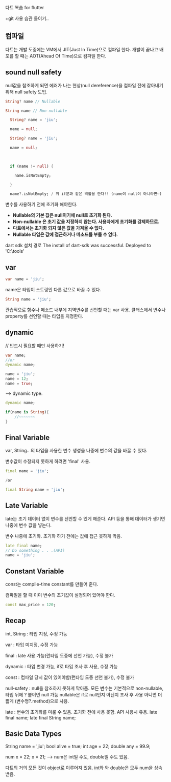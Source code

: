 다트 복습
for flutter

+git 사용 습관 들이기..

## 컴파일

다트는 개발 도중에는 VM에서 JIT(Just In Time)으로 컴파일 한다. 
개발이 끝나고 배포를 할 때는 AOT(Ahead Of Time)으로 컴파일 한다.

## sound null safety

null값을 참조하게 되면 에러가 나는 현상(null dereference)을 컴파일 전에 잡아내기 위해 null safety 도입. 

```dart
String? name // Nullable 

String name // Non-nullable
```

```dart
  String? name = 'jiu';

  name = null;
```

```dart
  String? name = 'jiu';

  name = null;

  

  if (name != null) {

    name.isNotEmpty;

  }

  name?.isNotEmpty; / 위 if문과 같은 역할을 한다!! (name이 null이 아니라면~)
```
변수를 사용하기 전에 초기화 해야한다.

- **Nullable의 기본 값은 null이기에 null로 초기화 된다.** 
- **Non-nullable 은 초기 값을 지정하지 않는다. 사용자에게 초기화를 강제하므로.**
- **다트에서는 초기화 되지 않은 값을 가져올 수 없다.** 
- **Nullable 타입은 값에 접근하거나 메소드를 부를 수 없다.** 


dart sdk 설치 경로
The install of dart-sdk was successful.
  Deployed to 'C:\tools'


## var

```dart
var name = 'jiu';
```
name은 타입이 스트링인 다른 값으로 바꿀 수 있다. 

```dart
String name = 'jiu';
```

관습적으로 함수나 메소드 내부에 지역변수를 선언할 때는 var 사용.
클래스에서 변수나 property를 선언할 때는 타입을 지정한다. 


## dynamic

// 반드시 필요할 때만 사용하기!
```dart
var name;
//or
dynamic name;

name = 'jiu';
name = 12;
name = true;
```
--> dynamic type.

```dart
dynamic name;

if(name is String){
	//~~~~~~~
}
```


## Final Variable

var, String.. 의 타입을 사용한 변수 생성을 나중에 변수의 값을 바꿀 수 있다. 

변수값이 수정되지 못하게 하려면 'final' 사용.

```dart
final name = 'jiu';

/or

final String name = 'jiu'; 
```


## Late Variable

late는 초기 데이터 없이 변수를 선언할 수 있게 해준다. 
API 등을 통해 데이터가 생기면 나중에 변수 값을 넣는다. 

변수 나중에 초기화.
초기화 하기 전에는 값에 접근 못하게 막음.

```dart
late final name;
// Do something . . .(API)
name = 'jiu';
```

## Constant Variable

const는 compile-time constant를 만들어 준다. 

컴파일을 할 때 이미 변수의 초기값이 설정되어 있어야 한다.
```dart
const max_price = 120;
```



## Recap

int, String : 타입 지정, 수정 가능

var : 타입 미지정, 수정 가능

final : late 사용 가능(런타임 도중에 선언 가능), 수정 불가

dynamic : 타입 변경 가능, if로 타입 조사 후 사용, 수정 가능

const : 컴파일 당시 값이 있어야함(런타임 도중 선언 불가), 수정 불가

null-safety : null을 참조하지 못하게 막아줌. 모든 변수는 기본적으로 non-nullable, 타입 뒤에 ? 붙이면 null 가능
nullable은 if로 null인지 아닌지 조사 후 사용
아니면 더 짧게 (변수명?.method)으로 사용.

late : 변수의 초기화를 미룰 수 있음. 초기화 전에 사용 못함.
API 사용시 유용.
late final name;
late final String name;

## Basic Data Types

String name = 'jiu';
bool alive = true;
int age = 22;
double any = 99.9;

num x = 22;
x = 21;  --> num은 int일 수도, double일 수도 있음.

다트의 거의 모든 것이 object로 이루어져 있음.
int와 와 double은 모두 num을 상속받음.
